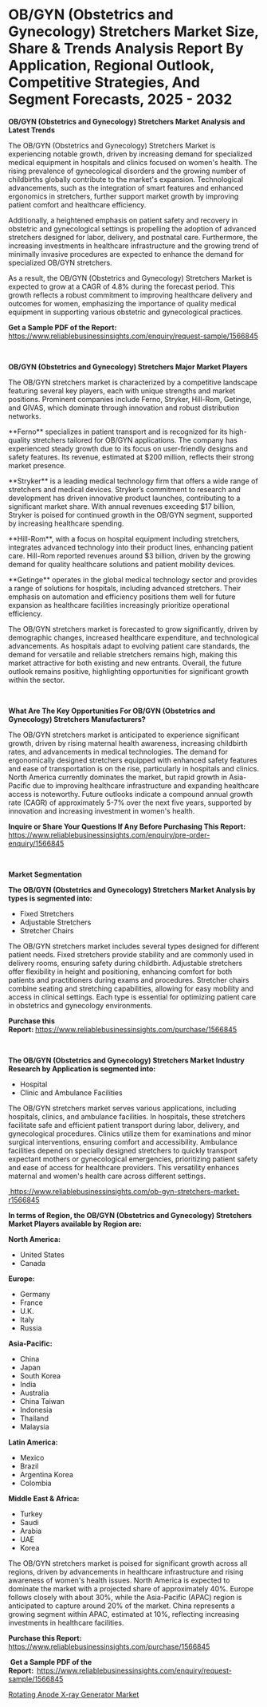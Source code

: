 <p><h1>OB/GYN (Obstetrics and Gynecology) Stretchers Market Size, Share & Trends Analysis Report By Application, Regional Outlook, Competitive Strategies, And Segment Forecasts, 2025 - 2032</h1></p><p><strong>OB/GYN (Obstetrics and Gynecology) Stretchers Market Analysis and Latest Trends</strong></p>
<p><p>The OB/GYN (Obstetrics and Gynecology) Stretchers Market is experiencing notable growth, driven by increasing demand for specialized medical equipment in hospitals and clinics focused on women's health. The rising prevalence of gynecological disorders and the growing number of childbirths globally contribute to the market's expansion. Technological advancements, such as the integration of smart features and enhanced ergonomics in stretchers, further support market growth by improving patient comfort and healthcare efficiency.</p><p>Additionally, a heightened emphasis on patient safety and recovery in obstetric and gynecological settings is propelling the adoption of advanced stretchers designed for labor, delivery, and postnatal care. Furthermore, the increasing investments in healthcare infrastructure and the growing trend of minimally invasive procedures are expected to enhance the demand for specialized OB/GYN stretchers.</p><p>As a result, the OB/GYN (Obstetrics and Gynecology) Stretchers Market is expected to grow at a CAGR of 4.8% during the forecast period. This growth reflects a robust commitment to improving healthcare delivery and outcomes for women, emphasizing the importance of quality medical equipment in supporting various obstetric and gynecological practices.</p></p>
<p><strong>Get a Sample PDF of the Report:&nbsp;</strong> <a href="https://www.reliablebusinessinsights.com/enquiry/request-sample/1566845?utm_campaign=3035&utm_medium=2&utm_source=Github&utm_content=ia&utm_term=22032025&utm_id=obgyn-obstetrics-and-gynecology-stretchers">https://www.reliablebusinessinsights.com/enquiry/request-sample/1566845</a></p>
<p>&nbsp;</p>
<p><strong>OB/GYN (Obstetrics and Gynecology) Stretchers Major Market Players</strong></p>
<p><p>The OB/GYN stretchers market is characterized by a competitive landscape featuring several key players, each with unique strengths and market positions. Prominent companies include Ferno, Stryker, Hill-Rom, Getinge, and GIVAS, which dominate through innovation and robust distribution networks.</p><p>**Ferno** specializes in patient transport and is recognized for its high-quality stretchers tailored for OB/GYN applications. The company has experienced steady growth due to its focus on user-friendly designs and safety features. Its revenue, estimated at $200 million, reflects their strong market presence.</p><p>**Stryker** is a leading medical technology firm that offers a wide range of stretchers and medical devices. Stryker’s commitment to research and development has driven innovative product launches, contributing to a significant market share. With annual revenues exceeding $17 billion, Stryker is poised for continued growth in the OB/GYN segment, supported by increasing healthcare spending.</p><p>**Hill-Rom**, with a focus on hospital equipment including stretchers, integrates advanced technology into their product lines, enhancing patient care. Hill-Rom reported revenues around $3 billion, driven by the growing demand for quality healthcare solutions and patient mobility devices.</p><p>**Getinge** operates in the global medical technology sector and provides a range of solutions for hospitals, including advanced stretchers. Their emphasis on automation and efficiency positions them well for future expansion as healthcare facilities increasingly prioritize operational efficiency. </p><p>The OB/GYN stretchers market is forecasted to grow significantly, driven by demographic changes, increased healthcare expenditure, and technological advancements. As hospitals adapt to evolving patient care standards, the demand for versatile and reliable stretchers remains high, making this market attractive for both existing and new entrants. Overall, the future outlook remains positive, highlighting opportunities for significant growth within the sector.</p></p>
<p>&nbsp;</p>
<p><strong>What Are The Key Opportunities For OB/GYN (Obstetrics and Gynecology) Stretchers Manufacturers?</strong></p>
<p><p>The OB/GYN stretchers market is anticipated to experience significant growth, driven by rising maternal health awareness, increasing childbirth rates, and advancements in medical technologies. The demand for ergonomically designed stretchers equipped with enhanced safety features and ease of transportation is on the rise, particularly in hospitals and clinics. North America currently dominates the market, but rapid growth in Asia-Pacific due to improving healthcare infrastructure and expanding healthcare access is noteworthy. Future outlooks indicate a compound annual growth rate (CAGR) of approximately 5-7% over the next five years, supported by innovation and increasing investment in women's health.</p></p>
<p><strong>Inquire or Share Your Questions If Any Before Purchasing This Report:</strong> <a href="https://www.reliablebusinessinsights.com/enquiry/pre-order-enquiry/1566845?utm_campaign=3035&utm_medium=2&utm_source=Github&utm_content=ia&utm_term=22032025&utm_id=obgyn-obstetrics-and-gynecology-stretchers">https://www.reliablebusinessinsights.com/enquiry/pre-order-enquiry/1566845</a></p>
<p>&nbsp;</p>
<p><strong>Market Segmentation</strong></p>
<p><strong>The OB/GYN (Obstetrics and Gynecology) Stretchers Market Analysis by types is segmented into:</strong></p>
<p><ul><li>Fixed Stretchers</li><li>Adjustable Stretchers</li><li>Stretcher Chairs</li></ul></p>
<p><p>The OB/GYN stretchers market includes several types designed for different patient needs. Fixed stretchers provide stability and are commonly used in delivery rooms, ensuring safety during childbirth. Adjustable stretchers offer flexibility in height and positioning, enhancing comfort for both patients and practitioners during exams and procedures. Stretcher chairs combine seating and stretching capabilities, allowing for easy mobility and access in clinical settings. Each type is essential for optimizing patient care in obstetrics and gynecology environments.</p></p>
<p><strong>Purchase this Report:&nbsp;</strong><a href="https://www.reliablebusinessinsights.com/purchase/1566845?utm_campaign=3035&utm_medium=2&utm_source=Github&utm_content=ia&utm_term=22032025&utm_id=obgyn-obstetrics-and-gynecology-stretchers">https://www.reliablebusinessinsights.com/purchase/1566845</a></p>
<p>&nbsp;</p>
<p><strong>The OB/GYN (Obstetrics and Gynecology) Stretchers Market Industry Research by Application is segmented into:</strong></p>
<p><ul><li>Hospital</li><li>Clinic and Ambulance Facilities</li></ul></p>
<p><p>The OB/GYN stretchers market serves various applications, including hospitals, clinics, and ambulance facilities. In hospitals, these stretchers facilitate safe and efficient patient transport during labor, delivery, and gynecological procedures. Clinics utilize them for examinations and minor surgical interventions, ensuring comfort and accessibility. Ambulance facilities depend on specially designed stretchers to quickly transport expectant mothers or gynecological emergencies, prioritizing patient safety and ease of access for healthcare providers. This versatility enhances maternal and women's health care across different settings.</p></p>
<p><a href="https://www.reliablebusinessinsights.com/ob-gyn-stretchers-market-r1566845?utm_campaign=3035&utm_medium=2&utm_source=Github&utm_content=ia&utm_term=22032025&utm_id=obgyn-obstetrics-and-gynecology-stretchers">&nbsp;https://www.reliablebusinessinsights.com/ob-gyn-stretchers-market-r1566845</a></p>
<p><strong>In terms of Region, the OB/GYN (Obstetrics and Gynecology) Stretchers Market Players available by Region are:</strong></p>
<p>
    <p> <strong> North America: </strong>
        <ul>
            <li>United States</li>
            <li>Canada</li>
        </ul>
        </p> 
    <p> <strong> Europe: </strong>
        <ul>
            <li>Germany</li>
            <li>France</li>
            <li>U.K.</li>
            <li>Italy</li>
            <li>Russia</li>
        </ul>
        </p> 
    <p> <strong> Asia-Pacific: </strong>
        <ul>
            <li>China</li>
            <li>Japan</li>
            <li>South Korea</li>
            <li>India</li>
            <li>Australia</li>
            <li>China Taiwan</li>
            <li>Indonesia</li>
            <li>Thailand</li>
            <li>Malaysia</li>
        </ul>
        </p> 
    <p> <strong> Latin America: </strong>
        <ul>
            <li>Mexico</li>
            <li>Brazil</li>
            <li>Argentina Korea</li>
            <li>Colombia</li>
        </ul>
        </p> 
    <p> <strong> Middle East & Africa: </strong>
        <ul>
            <li>Turkey</li>
            <li>Saudi</li>
            <li>Arabia</li>
            <li>UAE</li>
            <li>Korea</li>
        </ul>
    </p>
    </p>
<p><p>The OB/GYN stretchers market is poised for significant growth across all regions, driven by advancements in healthcare infrastructure and rising awareness of women's health issues. North America is expected to dominate the market with a projected share of approximately 40%. Europe follows closely with about 30%, while the Asia-Pacific (APAC) region is anticipated to capture around 20% of the market. China represents a growing segment within APAC, estimated at 10%, reflecting increasing investments in healthcare facilities.</p></p>
<p><strong>Purchase this Report: </strong><a href="https://www.reliablebusinessinsights.com/purchase/1566845?utm_campaign=3035&utm_medium=2&utm_source=Github&utm_content=ia&utm_term=22032025&utm_id=obgyn-obstetrics-and-gynecology-stretchers">https://www.reliablebusinessinsights.com/purchase/1566845</a></p>
<p>&nbsp;<strong>Get a Sample PDF of the Report:&nbsp;&nbsp;</strong><a href="https://www.reliablebusinessinsights.com/enquiry/request-sample/1566845?utm_campaign=3035&utm_medium=2&utm_source=Github&utm_content=ia&utm_term=22032025&utm_id=obgyn-obstetrics-and-gynecology-stretchers">https://www.reliablebusinessinsights.com/enquiry/request-sample/1566845</a></p>
<p><strong></strong></p>
<p><p><a href="https://github.com/saklpelzami95/Market-Research-Report-List-1/blob/main/rotating-anode-x-ray-generator-market.md?utm_campaign=3035&utm_medium=2&utm_source=Github&utm_content=ia&utm_term=22032025&utm_id=obgyn-obstetrics-and-gynecology-stretchers">Rotating Anode X-ray Generator Market</a></p></p>